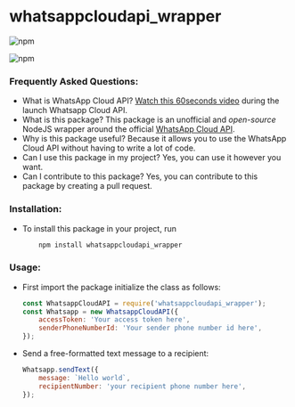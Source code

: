# whatsappcloudapi_wrapper

![npm](https://img.shields.io/npm/v/whatsappcloudapi_wrapper)

<!-- ![npm bundle size](https://img.shields.io/bundlephobia/min/whatsappcloudapi_wrapper) -->
![npm](https://img.shields.io/npm/dw/whatsappcloudapi_wrapper)

### Frequently Asked Questions:

-   What is WhatsApp Cloud API? [Watch this 60seconds video](https://www.youtube.com/watch?v=LaHnC7emQNM) during the launch Whatsapp Cloud API.
-   What is this package? This package is an unofficial and _open-source_ NodeJS wrapper around the official [WhatsApp Cloud API](https://developers.facebook.com/docs/whatsapp/cloud-api).
-   Why is this package useful? Because it allows you to use the WhatsApp Cloud API without having to write a lot of code.
-   Can I use this package in my project? Yes, you can use it however you want.
-   Can I contribute to this package? Yes, you can contribute to this package by creating a pull request.

### Installation:

-   To install this package in your project, run
    ```js
        npm install whatsappcloudapi_wrapper
    ```

### Usage:

-   First import the package initialize the class as follows:

    ```js
    const WhatsappCloudAPI = require('whatsappcloudapi_wrapper');
    const Whatsapp = new WhatsappCloudAPI({
        accessToken: 'Your access token here',
        senderPhoneNumberId: 'Your sender phone number id here',
    });
    ```

-   Send a free-formatted text message to a recipient:

    ```js
    Whatsapp.sendText({
        message: `Hello world`,
        recipientNumber: 'your recipient phone number here',
    });
    ```
